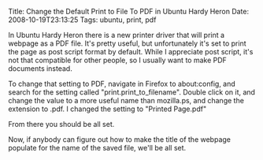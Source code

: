 Title: Change the Default Print to File To PDF in Ubuntu Hardy Heron
Date: 2008-10-19T23:13:25
Tags: ubuntu, print, pdf


In Ubuntu Hardy Heron there is a new printer driver that will print a webpage as a PDF file. It's pretty useful, but unfortunately it's set to print the page as post script format by default. While I appreciate post script, it's not that compatible for other people, so I usually want to make PDF documents instead.

To change that setting to PDF, navigate in Firefox to about:config, and search for the setting called "print.print_to_filename". Double click on it, and change the value to a more useful name than mozilla.ps, and change the extension to .pdf. I changed the setting to "Printed Page.pdf"

From there you should be all set.

Now, if anybody can figure out how to make the title of the webpage populate for the name of the saved file, we'll be all set.